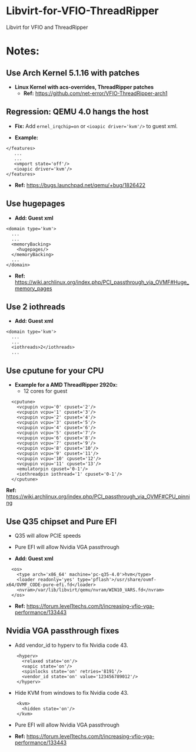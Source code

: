 # Libvirt-for-VFIO-ThreadRipper
Libvirt for VFIO and ThreadRipper 

# Notes:

## Use Arch Kernel 5.1.16 with patches 
* **Linux Kernel with acs-overrides, ThreadRipper patches**
  * **Ref:** https://github.com/net-error/VFIO-ThreadRipper-arch1

## Regression: QEMU 4.0 hangs the host
* **Fix:** Add `ernel_irqchip=on` or `<ioapic driver='kvm'/>` to guest xml.

* **Example:**
```
</features>
   ...
   ...
   <vmport state='off'/>
   <ioapic driver='kvm'/>
</features>
```

* **Ref:** https://bugs.launchpad.net/qemu/+bug/1826422


## Use hugepages
* **Add: Guest xml**
```
<domain type='kvm'>
  ...
  ...
  <memoryBacking>    
    <hugepages/>    
  </memoryBacking>
  ...
</domain>
```

* **Ref:** https://wiki.archlinux.org/index.php/PCI_passthrough_via_OVMF#Huge_memory_pages

## Use 2 iothreads
* **Add: Guest xml**
```
<domain type='kvm'>
  ...
  ...
  <iothreads>2</iothreads>
  ...
```

## Use cputune for your CPU
* **Example for a AMD ThreadRipper 2920x:**
   * 12 cores for guest
```
  <cputune>
    <vcpupin vcpu='0' cpuset='2'/>
    <vcpupin vcpu='1' cpuset='3'/>
    <vcpupin vcpu='2' cpuset='4'/>
    <vcpupin vcpu='3' cpuset='5'/>    
    <vcpupin vcpu='4' cpuset='6'/>    
    <vcpupin vcpu='5' cpuset='7'/>    
    <vcpupin vcpu='6' cpuset='8'/>    
    <vcpupin vcpu='7' cpuset='9'/>    
    <vcpupin vcpu='8' cpuset='10'/>    
    <vcpupin vcpu='9' cpuset='11'/>    
    <vcpupin vcpu='10' cpuset='12'/>    
    <vcpupin vcpu='11' cpuset='13'/>    
    <emulatorpin cpuset='0-1'/>    
    <iothreadpin iothread='1' cpuset='0-1'/>    
  </cputune>
```
**Ref:** https://wiki.archlinux.org/index.php/PCI_passthrough_via_OVMF#CPU_pinning

## Use Q35 chipset and Pure EFI
  * Q35 will allow PCIE speeds
  * Pure EFI will allow Nvidia VGA passthrough

* **Add: Guest xml**
```
  <os>
    <type arch='x86_64' machine='pc-q35-4.0'>hvm</type>
    <loader readonly='yes' type='pflash'>/usr/share/ovmf-x64/OVMF_CODE-pure-efi.fd</loader>
    <nvram>/var/lib/libvirt/qemu/nvram/WIN10_VARS.fd</nvram>
  </os>
```

* **Ref:** https://forum.level1techs.com/t/increasing-vfio-vga-performance/133443

## Nvidia VGA passthrough fixes
  * Add vendor_id to hyperv to fix Nvidia code 43.
```
    <hyperv>
      <relaxed state='on'/>
      <vapic state='on'/>
      <spinlocks state='on' retries='8191'/>
      <vendor_id state='on' value='123456789012'/>
    </hyperv>
```
  * Hide KVM from windows to fix Nvidia code 43.
```
    <kvm>
      <hidden state='on'/>
    </kvm>
```
 
  * Pure EFI will allow Nvidia VGA passthrough

* **Ref:** https://forum.level1techs.com/t/increasing-vfio-vga-performance/133443
